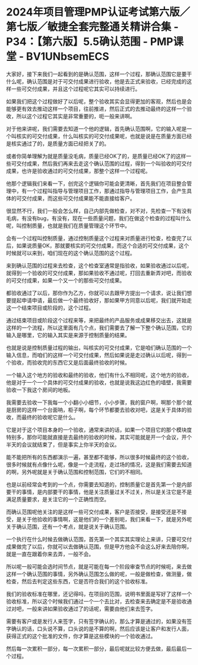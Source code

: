 # 2024年项目管理PMP认证考试第六版／第七版／敏捷全套完整通关精讲合集 - P34：【第六版】5.5确认范围 - PMP课堂 - BV1UNbsemECS

大家好，接下来我们一起看到的是确认范围，这样一个过程，那确认范围它是要干什么呢，确认范围是对于可交付成果进行验收，他是去正式来验收，已经完成的这样一些可交付成果，并且这个过程呢它其实可以持续进行。

如果我们把这个过程做好了以后呢，整个验收其实会显得更加的客观，然后也是会能够更有效去推动这样一个项目，往前推进，然后正式的去推动最终的这样一个验收，所以这个过程它其实是非常重要的，呃一般来讲啊。

对于他来讲呢，我们需要去知道一个他的逻辑，首先确认范围啊，它的输入呢是一个叫核实的可交付成果，什么叫核实的可交付成果呢，也就是说是在质量方面已经是核实通过了的，是质量方面已经把关了的。

或者你简单理解为就是质量没毛病，质量已经OK了的，是质量已经OK了的这样一些可交付成果，然后我们再来去走这个确认范围的过程，得到一个叫验收的可交付成果，也许是验收通过的可交付成果，那整个这样一个过程呢。

他那个逻辑我们来看一下，创完这个逻辑你可能会更清晰，首先我们在项目整合管理中，有一个过程叫指导与管理项目工作，那通过指导与管理项目工作，会产生具体的可交付成果，而这些可交付成果能不能直接给客户。

很显然不行，我们一般会怎么样，自己内部先做检查，对不对，先检查一下有没有毛病，有没有bug，有没有，现在一些质量问题，我们在做这个检查的过程叫什么呢，叫控制质量，也就是我们在质量管理这个环节中。

会有一个过程叫控制质量，通过控制质量这个过程来对质量进行检查，检查完了以后，如果说质量OK，那就要核实的可交付成果，而这个合适的可交付成果，这个时候就可以来到，咱们现在的这个确认范围的这个过程。

来到确认范围的过程来去检查，这个检查室通常是指验收，如果验收通过以后呢，就得到一个验收的可交付成果，那如果验收不通过呢，打回去重新弄对吧，而验收的可交付成果，如果一个又一个的那些可交付成果。

都验收通过了以后，那你作为乙方，你就可以去跟甲方提出一个请求，说让我们想要提起申请申请，最后做一个最终验收好，那如果甲方同意以后呢，我们就开始走这一个结束项目或阶段的，这个过程。

通过结束项目或阶段这个过程来等，来把最终的产品服务或成果移交出去，这就是这样的一个流程，所以这里面有几个点，我们需要去了解一下整个确认范围，它的输入是哪里，它的输入其实是来源于控制质量的结果。

也就是说是控制质量过程的输出，叫核实的可交付成果，它是咱们确认范围的一个输入信息，而咱们的这样一个可交付成果，然后如果说是走过确认以后呢，得到一个验收，而验收完的东西它又是后面最终验收的时候。

一个输入这个地方的验收和最终的验收，他们有什么不相同呢，这个地方的验收，他是对于一个一个具体的可交付成果的验收，也就是说我这边红色的墙壁，我需要验收一下我这个房间的地板。

我需要去验收一下我每一个小翻小小细节，小小步骤，我的窗户啊，啊那个那个就是厨房的这样一个台面呐，柜子啊，每个环节都要去验收对吧，这是关于具体的验收，而最终的验收呢它是什么。

它是对于这个项目本身的一个验收，通常来讲的话，如果一个项目它的那个模块度特别多，那你可能就直接是去最终的验收的时候，其实可能就是开一个会议，开个半天的会议就结束了，但是事实上你半天的会议。

能不能把所有的东西都演示一遍，甚至都不能够，所以很多时候最终的这个验收，很多时候就有点像什么呢，像是一个走流程，走过场的情况，这是我们需要去知道的啊，另外呢就是关于确认范围和控制范围，它们的不相同。

也是以前经常会考到的一个点，你需要去知道的，控制质量它是首先第一个是内部要干的事情，是内部要干的事情，他是关注质量过关不过关，所以是关注它是不是满足质量要求，是关注它的一个正确性而空。

而确认范围呢他关注的是这样一些可交付成果，客户是否接受，是接受还是不接受，是关于他验收的事情啊，这是他们的一个差别呃，我们来看一下，就是另外呢关于确认范围，还有一个考点，就是说关于确认范围。

一个执行在什么时候去做确认范围，首先第一个其实其实理论上来讲，只要可交付成果做完了以后，你就可以去做确认范围，但是甲方他会不会这么好来去陪你啊，就是一直在跟着你来去弄，一般不会。

所以呢一般可能会选时间节点，就是可能在每一个阶段审查节点的时候呃，来去做这样一个确认范围的事情，另外确认范围怎么做的呢，一般是做检查，做测量，做检查，然后去判定这些东西，它是否符合我们的这个验收标准。

我们的验收标准在哪里，还记得吗，在项目的范围，说明书里面是写好了这样一个验收标准，所以这个时候我们通过一个一个去比对，去检查来去确定是不是验收通过对吧，一般来讲如果验收通过了的话呢，需要由他们来去签字。

需要有客户或是发行人来签字，只有签字确认的，那么才算是通过的，如果没有签字确认的话，口头说不算，口头说的是不算的啊，然后应该是让客户和发行人面，获得正式的这个批准的文件，你才算是这些模块的一个验收通过。

然后每一次累积一部分，每一次累积一部分，最后呢就比较方便去做，最后最后一个过程。